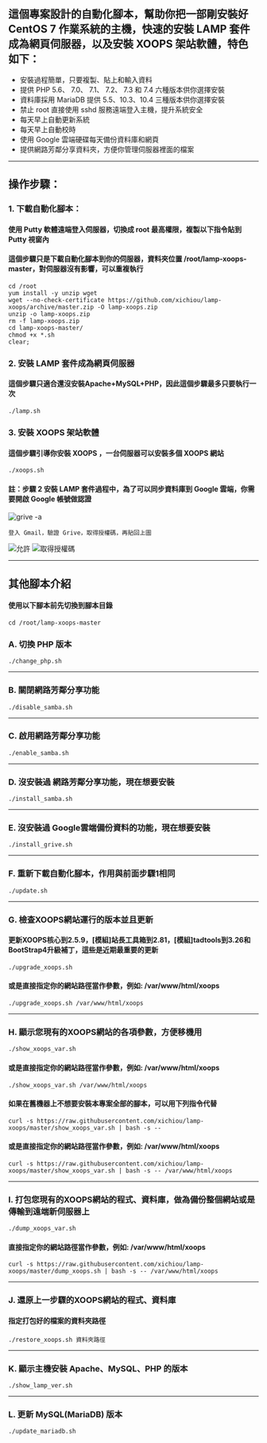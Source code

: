 ## 這個專案設計的自動化腳本，幫助你把一部剛安裝好 CentOS 7 作業系統的主機，快速的安裝 LAMP 套件成為網頁伺服器，以及安裝 XOOPS 架站軟體，特色如下：

* 安裝過程簡單，只要複製、貼上和輸入資料
* 提供 PHP 5.6、 7.0、 7.1、 7.2、 7.3 和 7.4 六種版本供你選擇安裝
* 資料庫採用 MariaDB 提供 5.5、10.3、10.4 三種版本供你選擇安裝
* 禁止 root 直接使用 sshd 服務遠端登入主機，提升系統安全
* 每天早上自動更新系統
* 每天早上自動校時
* 使用 Google 雲端硬碟每天備份資料庫和網頁
* 提供網路芳鄰分享資料夾，方便你管理伺服器裡面的檔案

---

## 操作步驟：
### 1. 下載自動化腳本：
#### 使用 Putty 軟體遠端登入伺服器，切換成 root 最高權限，複製以下指令貼到 Putty 視窗內
#### 這個步驟只是下載自動化腳本到你的伺服器，資料夾位置 /root/lamp-xoops-master，對伺服器沒有影響，可以重複執行

    cd /root
    yum install -y unzip wget
    wget --no-check-certificate https://github.com/xichiou/lamp-xoops/archive/master.zip -O lamp-xoops.zip
    unzip -o lamp-xoops.zip
    rm -f lamp-xoops.zip
    cd lamp-xoops-master/
    chmod +x *.sh
    clear;


### 2. 安裝 LAMP 套件成為網頁伺服器 
#### 這個步驟只適合還沒安裝Apache+MySQL+PHP，因此這個步驟最多只要執行一次

    ./lamp.sh

### 3. 安裝 XOOPS 架站軟體
#### 這個步驟引導你安裝 XOOPS ，一台伺服器可以安裝多個 XOOPS 網站

    ./xoops.sh

#### 註：步驟 2 安裝 LAMP 套件過程中，為了可以同步資料庫到 Google 雲端，你需要開啟 Google 帳號做認證

![grive -a](https://github.com/xichiou/lamp-xoops/blob/master/images/grive-a.png)

    登入 Gmail，驗證 Grive，取得授權碼，再貼回上圖

![允許](https://github.com/xichiou/lamp-xoops/blob/master/images/grive_auth.png)
![取得授權碼](https://github.com/xichiou/lamp-xoops/blob/master/images/grive_auth-2.png)

---
## 其他腳本介紹
#### 使用以下腳本前先切換到腳本目錄
    
    cd /root/lamp-xoops-master

### A. 切換 PHP 版本

    ./change_php.sh
---
### B. 關閉網路芳鄰分享功能

    ./disable_samba.sh
---
### C. 啟用網路芳鄰分享功能

    ./enable_samba.sh
---
### D. 沒安裝過 網路芳鄰分享功能，現在想要安裝

    ./install_samba.sh
---
### E. 沒安裝過 Google雲端備份資料的功能，現在想要安裝

    ./install_grive.sh
---
### F. 重新下載自動化腳本，作用與前面步驟1相同

    ./update.sh
---
### G. 檢查XOOPS網站運行的版本並且更新
#### 更新XOOPS核心到2.5.9，[模組]站長工具箱到2.81，[模組]tadtools到3.26和BootStrap4升級補丁，這些是近期最重要的更新

    ./upgrade_xoops.sh

#### 或是直接指定你的網站路徑當作參數，例如: /var/www/html/xoops
    ./upgrade_xoops.sh /var/www/html/xoops

---
### H. 顯示您現有的XOOPS網站的各項參數，方便移機用

    ./show_xoops_var.sh

#### 或是直接指定你的網站路徑當作參數，例如: /var/www/html/xoops
    ./show_xoops_var.sh /var/www/html/xoops
#### 如果在舊機器上不想要安裝本專案全部的腳本，可以用下列指令代替
    curl -s https://raw.githubusercontent.com/xichiou/lamp-xoops/master/show_xoops_var.sh | bash -s --

#### 或是直接指定你的網站路徑當作參數，例如: /var/www/html/xoops
    curl -s https://raw.githubusercontent.com/xichiou/lamp-xoops/master/show_xoops_var.sh | bash -s -- /var/www/html/xoops

---
### I. 打包您現有的XOOPS網站的程式、資料庫，做為備份整個網站或是傳輸到遠端新伺服器上

    ./dump_xoops_var.sh
    
#### 直接指定你的網站路徑當作參數，例如: /var/www/html/xoops
    curl -s https://raw.githubusercontent.com/xichiou/lamp-xoops/master/dump_xoops.sh | bash -s -- /var/www/html/xoops
    
---
### J. 還原上一步驟的XOOPS網站的程式、資料庫
#### 指定打包好的檔案的資料夾路徑

    ./restore_xoops.sh 資料夾路徑

---
### K. 顯示主機安裝 Apache、MySQL、PHP 的版本

    ./show_lamp_ver.sh

---
### L. 更新 MySQL(MariaDB) 版本

    ./update_mariadb.sh

